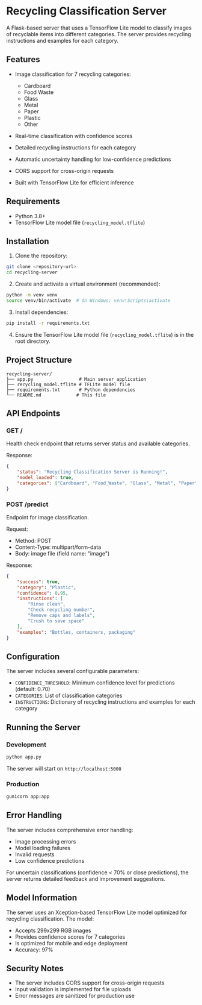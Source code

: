 # Recycling Classification Server

A Flask-based server that uses a TensorFlow Lite model to classify images of recyclable items into different categories. The server provides recycling instructions and examples for each category.

## Features

- Image classification for 7 recycling categories:
  - Cardboard
  - Food Waste
  - Glass
  - Metal
  - Paper
  - Plastic
  - Other

- Real-time classification with confidence scores
- Detailed recycling instructions for each category
- Automatic uncertainty handling for low-confidence predictions
- CORS support for cross-origin requests
- Built with TensorFlow Lite for efficient inference

## Requirements

- Python 3.8+
- TensorFlow Lite model file (`recycling_model.tflite`)

## Installation

1. Clone the repository:
```bash
git clone <repository-url>
cd recycling-server
```

2. Create and activate a virtual environment (recommended):
```bash
python -m venv venv
source venv/bin/activate  # On Windows: venv\Scripts\activate
```

3. Install dependencies:
```bash
pip install -r requirements.txt
```

4. Ensure the TensorFlow Lite model file (`recycling_model.tflite`) is in the root directory.

## Project Structure

```
recycling-server/
├── app.py                 # Main server application
├── recycling_model.tflite # TFLite model file
├── requirements.txt       # Python dependencies
└── README.md             # This file
```

## API Endpoints

### GET /
Health check endpoint that returns server status and available categories.

Response:
```json
{
    "status": "Recycling Classification Server is Running!",
    "model_loaded": true,
    "categories": ["Cardboard", "Food_Waste", "Glass", "Metal", "Paper", "Plastic", "Other"]
}
```

### POST /predict
Endpoint for image classification.

Request:
- Method: POST
- Content-Type: multipart/form-data
- Body: image file (field name: "image")

Response:
```json
{
    "success": true,
    "category": "Plastic",
    "confidence": 0.95,
    "instructions": [
        "Rinse clean",
        "Check recycling number",
        "Remove caps and labels",
        "Crush to save space"
    ],
    "examples": "Bottles, containers, packaging"
}
```

## Configuration

The server includes several configurable parameters:

- `CONFIDENCE_THRESHOLD`: Minimum confidence level for predictions (default: 0.70)
- `CATEGORIES`: List of classification categories
- `INSTRUCTIONS`: Dictionary of recycling instructions and examples for each category

## Running the Server

### Development
```bash
python app.py
```
The server will start on `http://localhost:5000`

### Production
```bash
gunicorn app:app
```

## Error Handling

The server includes comprehensive error handling:
- Image processing errors
- Model loading failures
- Invalid requests
- Low confidence predictions

For uncertain classifications (confidence < 70% or close predictions), the server returns detailed feedback and improvement suggestions.

## Model Information

The server uses an Xception-based TensorFlow Lite model optimized for recycling classification. The model:
- Accepts 299x299 RGB images
- Provides confidence scores for 7 categories
- Is optimized for mobile and edge deployment
- Accuracy: 97%

## Security Notes

- The server includes CORS support for cross-origin requests
- Input validation is implemented for file uploads
- Error messages are sanitized for production use


